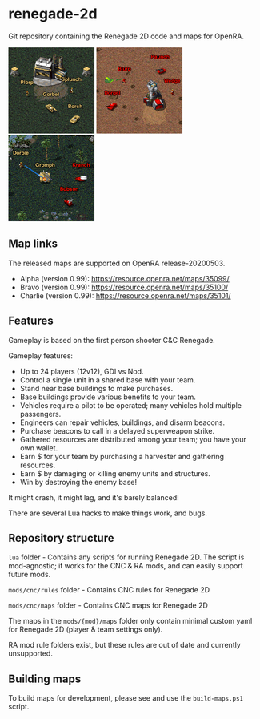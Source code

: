 # renegade-2d
Git repository containing the Renegade 2D code and maps for OpenRA.

![](mods/cnc/maps/renegade-2d-cnc-mapa/map.png) ![](mods/cnc/maps/renegade-2d-cnc-mapb/map.png) ![](mods/cnc/maps/renegade-2d-cnc-mapc/map.png)

## Map links
The released maps are supported on OpenRA release-20200503.
- Alpha (version 0.99): https://resource.openra.net/maps/35099/
- Bravo (version 0.99): https://resource.openra.net/maps/35100/
- Charlie (version 0.99): https://resource.openra.net/maps/35101/

## Features
Gameplay is based on the first person shooter C&C Renegade.

Gameplay features:
- Up to 24 players (12v12), GDI vs Nod.
- Control a single unit in a shared base with your team.
- Stand near base buildings to make purchases.
- Base buildings provide various benefits to your team.
- Vehicles require a pilot to be operated; many vehicles hold multiple passengers.
- Engineers can repair vehicles, buildings, and disarm beacons.
- Purchase beacons to call in a delayed superweapon strike.
- Gathered resources are distributed among your team; you have your own wallet.
- Earn $ for your team by purchasing a harvester and gathering resources.
- Earn $ by damaging or killing enemy units and structures.
- Win by destroying the enemy base!

It might crash, it might lag, and it's barely balanced!

There are several Lua hacks to make things work, and bugs.

## Repository structure
`lua` folder - Contains any scripts for running Renegade 2D. The script is mod-agnostic; it works for the CNC & RA mods, and can easily support future mods.

`mods/cnc/rules` folder - Contains CNC rules for Renegade 2D

`mods/cnc/maps` folder - Contains CNC maps for Renegade 2D

The maps in the `mods/{mod}/maps` folder only contain minimal custom yaml for Renegade 2D (player & team settings only).

RA mod rule folders exist, but these rules are out of date and currently unsupported.

## Building maps
To build maps for development, please see and use the `build-maps.ps1` script.